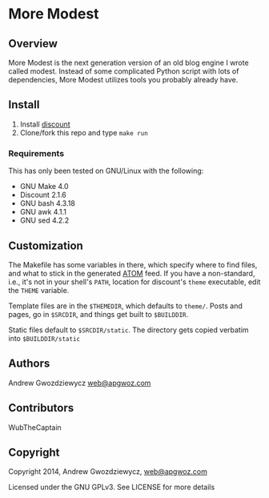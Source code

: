 # More Modest

## Overview

More Modest is the next generation version of an old blog engine I
wrote called modest. Instead of some complicated Python script with
lots of dependencies, More Modest utilizes tools you probably already
have.

## Install

1. Install [discount][]
2. Clone/fork this repo and type `make run`

### Requirements

This has only been tested on GNU/Linux with the following:

* GNU Make 4.0
* Discount 2.1.6
* GNU bash 4.3.18
* GNU awk 4.1.1
* GNU sed 4.2.2

## Customization

The Makefile has some variables in there, which specify where to find
files, and what to stick in the generated [ATOM]() feed. If you have
a non-standard, i.e., it's not in your shell's `PATH`, location for 
discount's `theme` executable, edit the `THEME` variable.

Template files are in the `$THEMEDIR`, which defaults to `theme/`. Posts
and pages, go in `$SRCDIR`, and things get built to `$BUILDDIR`.

Static files default to `$SRCDIR/static`. The directory gets copied
verbatim into `$BUILDDIR/static`

## Authors

Andrew Gwozdziewycz <web@apgwoz.com>

## Contributors

WubTheCaptain

## Copyright

Copyright 2014, Andrew Gwozdziewycz, <web@apgwoz.com>

Licensed under the GNU GPLv3. See LICENSE for more details



[discount]: http://www.pell.portland.or.us/~orc/Code/discount/
[ATOM]: http://atompub.org/
